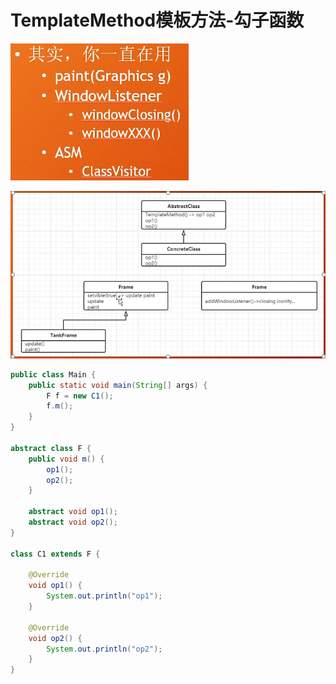 # TemplateMethod模板方法-勾子函数

![image-20211107201550733](https://raw.githubusercontent.com/handsomeyi/Pics/master/image-20211107201550733.png)



![image-20211107201704355](https://raw.githubusercontent.com/handsomeyi/Pics/master/image-20211107201704355.png)



```java
public class Main {
    public static void main(String[] args) {
        F f = new C1();
        f.m();
    }
}

abstract class F {
    public void m() {
        op1();
        op2();
    }

    abstract void op1();
    abstract void op2();
}

class C1 extends F {

    @Override
    void op1() {
        System.out.println("op1");
    }

    @Override
    void op2() {
        System.out.println("op2");
    }
}
```

